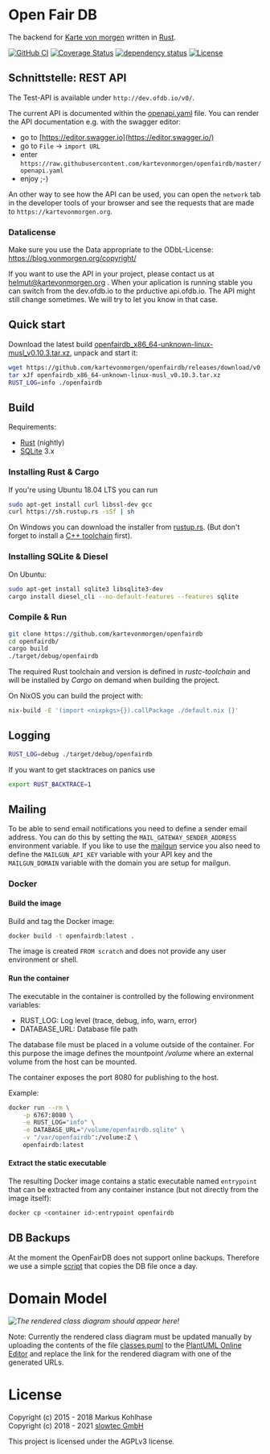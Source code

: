 # Open Fair DB

The backend for [Karte von morgen](https://github.com/kartevonmorgen/kartevonmorgen/)
written in [Rust](http://rustlang.org/).

[![GitHub CI](https://github.com/kartevonmorgen/openfairdb/workflows/Continuous%20integration/badge.svg?branch=master)](https://github.com/kartevonmorgen/openfairdb/actions?query=workflow%3A%22Continuous+integration%22)
[![Coverage Status](https://coveralls.io/repos/github/kartevonmorgen/openfairdb/badge.svg?branch=master)](https://coveralls.io/github/kartevonmorgen/openfairdb?branch=master)
[![dependency status](https://deps.rs/repo/github/kartevonmorgen/openfairdb/status.svg)](https://deps.rs/repo/github/kartevonmorgen/openfairdb)
[![License](https://img.shields.io/badge/license-AGPLv3-blue.svg?style=flat)](https://github.com/kartevonmorgen/openfairdb/blob/master/LICENSE)

## Schnittstelle: REST API

The Test-API is available under `http://dev.ofdb.io/v0/`.

The current API is documented within the [openapi.yaml](https://github.com/kartevonmorgen/openfairdb/blob/master/openapi.yaml) file.
You can render the API documentation e.g. with the swagger editor:

- go to [https://editor.swagger.io](https://editor.swagger.io/)
- go to `File` -> `import URL`
- enter `https://raw.githubusercontent.com/kartevonmorgen/openfairdb/master/openapi.yaml`
- enjoy ;-)

An other way to see how the API can be used, you can open the `network` tab in the developer
tools of your browser and see the requests that are made to `https://kartevonmorgen.org`.

### Datalicense
Make sure you use the Data appropriate to the ODbL-License: https://blog.vonmorgen.org/copyright/

If you want to use the API in your project, please contact us at helmut@kartevonmorgen.org .
When your aplication is running stable you can switch from the dev.ofdb.io to the prductive api.ofdb.io.
The API might still change sometimes. We will try to let you know in that case.

## Quick start

Download the latest build
[openfairdb_x86_64-unknown-linux-musl_v0.10.3.tar.xz](https://github.com/kartevonmorgen/openfairdb/releases/download/v0.10.3/openfairdb_x86_64-unknown-linux-musl_v0.10.3.tar.xz),
unpack and start it:

```sh
wget https://github.com/kartevonmorgen/openfairdb/releases/download/v0.10.3/openfairdb_x86_64-unknown-linux-musl_v0.10.3.tar.xz
tar xJf openfairdb_x86_64-unknown-linux-musl_v0.10.3.tar.xz
RUST_LOG=info ./openfairdb
```

## Build

Requirements:

- [Rust](https://www.rust-lang.org/) (nightly)
- [SQLite](https://sqlite.org/) 3.x

### Installing Rust & Cargo

If you're using Ubuntu 18.04 LTS you can run

```sh
sudo apt-get install curl libssl-dev gcc
curl https://sh.rustup.rs -sSf | sh
```

On Windows you can download the installer from [rustup.rs](https://rustup.rs).
(But don't forget to install a
[C++ toolchain](http://landinghub.visualstudio.com/visual-cpp-build-tools) first).

### Installing SQLite & Diesel

On Ubuntu:

```sh
sudo apt-get install sqlite3 libsqlite3-dev
cargo install diesel_cli --no-default-features --features sqlite
```

### Compile & Run

```sh
git clone https://github.com/kartevonmorgen/openfairdb
cd openfairdb/
cargo build
./target/debug/openfairdb
```

The required Rust toolchain and version is defined in *rustc-toolchain* and
will be installed by *Cargo* on demand when building the project.

On NixOS you can build the project with:

```sh
nix-build -E '(import <nixpkgs>{}).callPackage ./default.nix {}'
```

## Logging

```sh
RUST_LOG=debug ./target/debug/openfairdb
```

If you want to get stacktraces on panics use

```sh
export RUST_BACKTRACE=1
```

## Mailing

To be able to send email notifications you need to define
a sender email address. You can do this by setting the
`MAIL_GATEWAY_SENDER_ADDRESS` environment variable.
If you like to use the [mailgun](https://mailgun.com)
service you also need to define the
`MAILGUN_API_KEY` variable with your API key
and the `MAILGUN_DOMAIN` variable with the domain
you are setup for mailgun.

### Docker

#### Build the image

Build and tag the Docker image:

```sh
docker build -t openfairdb:latest .
```

The image is created `FROM scratch` and does not provide any user environment or shell.

#### Run the container

The executable in the container is controlled by the following environment variables:

- RUST_LOG: Log level (trace, debug, info, warn, error)
- DATABASE_URL: Database file path

The database file must be placed in a volume outside of the container. For
this purpose the image defines the mountpoint */volume* where an external volume
from the host can be mounted.

The container exposes the port 8080 for publishing to the host.

Example:

```sh
docker run --rm \
    -p 6767:8080 \
    -e RUST_LOG="info" \
    -e DATABASE_URL="/volume/openfairdb.sqlite" \
    -v "/var/openfairdb":/volume:Z \
    openfairdb:latest
```

#### Extract the static executable

The resulting Docker image contains a static executable named `entrypoint` that can be extracted
from any container instance (but not directly from the image itself):

```sh
docker cp <container id>:entrypoint openfairdb
```

## DB Backups

At the moment the OpenFairDB does not support online backups.
Therefore we use a simple
[script](https://github.com/kartevonmorgen/openfairdb/blob/master/scripts/backup_db.sh)
that copies the DB file once a day.

# Domain Model

*![The rendered class diagram should appear here!](http://www.plantuml.com/plantuml/svg/RLJ1Yjim4BtxAqIEWLtQQp1XswM7maAXsvx3n1uKiVQCaSRj9gN_NbLZErQK76BhlQStencDduA0bx7lgghf80JpgMqznkUVoiHVu-IyCw_Y7La5U2JnEHR48qe6NTomhF_Erf-F_5vL___Dzk5XRpQ1HpaTVcCGyt5ZdfbzwmW4rnfY7pK8XMPb-ZeUG-FT88x9r3MInBJt-wegoCrsOv9jzFePq9kT2SeVCHXXKvTxjlC6pL_3FeEWPN_EmaqKztt4CcR6eiqI_pk88nipQ9GCPcL10erCJS0UN9ULzyGz3c0n0mKx74vCM5R-MhR9iWFPcHSG9sEBYf2D29DLQDdwXIGxvMpW6gIG9-1wi7WOVNS7xHozPLGCeDRQalHOYXfheg_kWi7KfV87s2WIi0kxj6aktYtymj7JCIq7-tNRf8H4RN556eyWceXAxYUYR9b83XU9NDVpswJzyFWOvTD0tf831vUMTwVYcxT0xg8RYkR1u0x2RqZhRcHRYXFstA87mTKbrVjRkZTCWk_vzy0dxSvyZPH5dx30es-mk13tPqHZrqjixZ157ljby5AcnJXg3wzmELCQEydc7YN_gdf2QiU--mS0)*

Note: Currently the rendered class diagram must be updated manually by uploading the contents of the file [classes.puml](classes.puml) to the [PlantUML Online Editor](http://www.plantuml.com/plantuml/uml/) and replace the link for the rendered diagram with one of the generated URLs.

# License

Copyright (c) 2015 - 2018 Markus Kohlhase\
Copyright (c) 2018 - 2021 [slowtec GmbH](https://slowtec.de)

This project is licensed under the AGPLv3 license.
